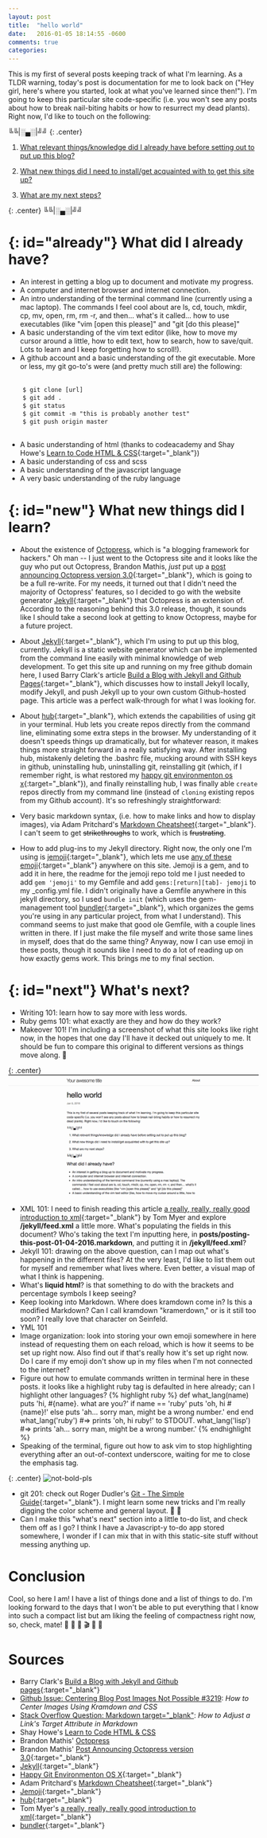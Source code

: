 ```yaml
---
layout: post
title:  "hello world"
date:   2016-01-05 18:14:55 -0600
comments: true
categories: 
---
```


This is my first of several posts keeping track of what I'm learning. As a TLDR warning, today's post is documentation for me to look back on ("Hey girl, here's where you started, look at what you've learned since then!"). I'm going to keep this particular site code-specific (i.e. you won't see any posts about how to break nail-biting habits or how to resurrect my dead plants). Right now, I'd like to touch on the following:  

╚╚\|░▄░\|╝╝
{: .center}

1. [What relevant things/knowledge did I already have before setting out to put up this blog?](#already)

2. [What new things did I need to install/get acquainted with to get this site up?](#new)

3. [What are my next steps?](#next)

{: .center}
╚╚\|░▄░\|╝╝

{: id="already"}
What did I already have?
===============================

- An interest in getting a blog up to document and motivate my progress.
- A computer and internet browser and internet connection.
- An intro  understanding of the terminal command line (currently using a mac laptop). The commands I feel cool about are ls, cd, touch, mkdir, cp, mv, open, rm, rm -r, and then... what's it called... how to use executables (like "vim [open this please]" and "git [do this please]"
- A basic understanding of the vim text editor (like, how to move my cursor around a little, how to edit text, how to search, how to save/quit. Lots to learn and I keep forgetting how to scroll!).
- A github account and a basic understanding of the git executable. More or less, my git go-to's were (and pretty much still are) the following:
<pre>
  <code>
    $ git clone [url]
    $ git add .
    $ git status
    $ git commit -m "this is probably another test"
    $ git push origin master 
  </code>
</pre>
- A basic understanding of html (thanks to codeacademy and Shay Howe's [Learn to Code HTML & CSS](http://learn.shayhowe.com/){:target="_blank"})
- A basic understanding of css and scss
- A basic understanding of the javascript language
- A very basic understanding of the ruby language

{: id="new"}
What new things did I learn?
===============================


- About the existence of [Octopress](http://octopress.org/), which is "a blogging framework for hackers." Oh man -- I just went to the Octopress site and it looks like the guy who put out Octopress, Brandon Mathis, *just* put up a [post announcing Octopress version 3.0](http://octopress.org/2015/01/15/octopress-3.0-is-coming/){:target="_blank"}, which is going to be a full re-write. For my needs, it turned out that I didn't need the majority of Octopress' features, so I decided to go with the website generator [Jekyll](https://www.jekyllrb.com){:target="_blank"} that Octopress is an extension of. According to the reasoning behind this 3.0 release, though, it sounds like I should take a second look at getting to know Octopress, maybe for a future project.
- About [Jekyll](https://www.jekyll.rb){:target="_blank"}, which I'm using to put up this blog, currently. Jekyll is a static website generator which can be implemented from the command line easily with minimal knowledge of web development. To get this site up and running on my free github domain here, I used Barry Clark's article [Build a Blog with Jekyll and Github Pages](https://www.smashingmagazine.com/2014/08/build-blog-jekyll-github-pages/){:target="_blank"}, which discusses how to install Jekyll locally, modify Jekyll, and push Jekyll up to your own custom Github-hosted page. This article was a perfect walk-through for what I was looking for.  
- About [hub](https://github.com/github/hub){:target="_blank"}, which extends the capabilities of using git in your terminal. Hub lets you create repos directly from the command line, eliminating some extra steps in the browser. My understanding of it doesn't speeds things up dramatically, but for whatever reason, it makes things more straight forward in a really satisfying way. After installing hub, mistakenly deleting the .bashrc file, mucking around with SSH keys in github, uninstalling hub, uninstalling git, reinstalling git (which, if I remember right, is what restored my [happy git environmenton os x](https://gist.github.com/trey/2722934){:target="_blank"}), and finally reinstalling hub, I was finally able <code>create</code> repos directly from my command line (instead of <code>cloning</code> existing repos from my Github account). It's so refreshingly straightforward:
    
- Very basic markdown syntax, (i.e. how to make links and how to display images), via Adam Pritchard's [Markdown Cheatsheet](https://github.com/adam-p/markdown-here/wiki/Markdown-Cheatsheet){:target="_blank"}. I can't seem to get ~~strikethroughs~~ to work, which is ~~frustrating~~.
- How to add plug-ins to my Jekyll directory. Right now, the only one I'm using is [jemoji](https://github.com/jekyll/jemoji){:target="_blank"}, which lets me use [any of these emoji](http://www.emoji-cheat-sheet.com/){:target="_blank"} anywhere on this site. Jemoji is a gem, and to add it in here, the readme for the jemoji repo told me I just needed to add <code>gem 'jemoji'</code> to my Gemfile and add <code>gems:[return][tab]- jemoji</code> to my \_config.yml file. I didn't originally have a Gemfile anywhere in this jekyll directory, so I used <code>bundle init</code> (which uses the gem-management tool [bundler](http://bundler.io/){:target="_blank"}, which organizes the gems you're using in any particular project, from what I understand). This command seems to just make that good ole Gemfile, with a couple lines written in there. If I just make the file myself and write those same lines in myself, does that do the same thing? Anyway, now I can use emoji in these posts, though it sounds like I need to do a lot of reading up on how exactly gems work. This brings me to my final section.

{: id="next"}
What's next?
============

- Writing 101: learn how to say more with less words.
- Ruby gems 101: what exactly are they and how do they work?
- Makeover 101! I'm including a screenshot of what this site looks like right now, in the hopes that one day I'll have it decked out uniquely to me. It should be fun to compare this original to different versions as things move along. :construction_worker:

{: .center}
![alt txt](/assets/images/nostylepost.png)

- XML 101: I need to finish reading this article [a really, really, really good introduction to xml](http://www.sitepoint.com/really-good-introduction-xml/){:target="_blank"} by Tom Myer and explore **/jekyll/feed.xml** a little more. What's populating the fields in this document? Who's taking the text I'm inputting here, in **posts/posting-this-post-01-04-2016.markdown**, and putting it in **/jekyll/feed.xml**?
- Jekyll 101: drawing on the above question, can I map out what's happening in the different files? At the very least, I'd like to list them out for myself and remember what lives where. Even better, a visual map of what I think is happening.
- What's **liquid html**? is that something to do with the brackets and percentage symbols I keep seeing? 
- Keep looking into Markdown. Where does kramdown come in? Is this a modified Markdown? Can I call kramdown "kramerdown," or is it still too soon? I really love that character on Seinfeld.
- YML 101 
- Image organization: look into storing your own emoji somewhere in here instead of requesting them on each reload, which is how it seems to be set up right now. Also find out if that's really how it's set up right now. Do I care if my emoji don't show up in my files when I'm not connected to the internet?
- Figure out how to emulate commands written in terminal here in these posts. it looks like a highlight ruby tag is defaulted in here already; can I highlight other languages?
{% highlight ruby %}
def what_lang(name)
  puts 'hi, #{name}. what are you?'
    if name == 'ruby'
      puts 'oh, hi #{name}!'
    else
      puts 'ah... sorry man, might be a wrong number.'
    end
end
what_lang('ruby')
#=> prints 'oh, hi ruby!' to STDOUT.
what_lang('lisp')
#=> prints 'ah... sorry man, might be a wrong number.'
{% endhighlight %}
- Speaking of the terminal, figure out how to ask vim to stop highlighting everything after an out-of-context underscore, waiting for me to close the emphasis tag. 

{: .center}
![not-bold-pls](http://i.imgur.com/FyVfVCg.gif)

- git 201: check out Roger Dudler's [Git - The Simple Guide](http://rogerdudler.github.io/git-guide/){:target="_blank"}. I might learn some new tricks and I'm really digging the color scheme and general layout. :shell: :whale2:
- Can I make this "what's next" section into a little to-do list, and check them off as I go? I think I have a Javascript-y to-do app stored somewhere, I wonder if I can mix that in with this static-site stuff without messing anything up. 

Conclusion
==========

Cool, so here I am! I have a list of things done and a list of things to do. I'm looking forward to the days that I won't be able to put everything that I know into such a compact list but am liking the feeling of compactness right now, so, check, mate! :pushpin: :paperclip: :bowling: :clapper: :tophat: :tea:

Sources
=======

- Barry Clark's [Build a Blog with Jekyll and Github pages](https://www.smashingmagazine.com/2014/08/build-blog-jekyll-github-pages/){:target="_blank"} 
- [Github Issue: Centering Blog Post Images Not Possible #3219](https://github.com/jekyll/jekyll/issues/3219): _How to Center Images Using Kramdown and CSS_
- [Stack Overflow Question: Markdown target="\_blank"](http://stackoverflow.com/questions/4425198/markdown-target-blank#answer-4705645): _How to Adjust a Link's Target Attribute in Markdown_
- Shay Howe's [Learn to Code HTML & CSS](http://learn.shayhowe.com/)
- Brandon Mathis' [Octopress](http://octopress.org/)
- Brandon Mathis' [Post Announcing Octopress version 3.0](http://octopress.org/2015/01/15/octopress-3.0-is-coming/){:target="_blank"}
- [Jekyll](https://www.jekyllrb.com){:target="_blank"}
- [Happy Git Environmenton OS X](https://gist.github.com/trey/2722934){:target="_blank"}
- Adam Pritchard's [Markdown Cheatsheet](https://github.com/adam-p/markdown-here/wiki/Markdown-Cheatsheet){:target="_blank"}
- [Jemoji](https://github.com/jekyll/jemoji){:target="_blank"}
- [hub](https://github.com/github/hub){:target="_blank"}
- Tom Myer's [a really, really, really good introduction to xml](http://www.sitepoint.com/really-good-introduction-xml/){:target="_blank"}
- [bundler](http://bundler.io/){:target="_blank"}
